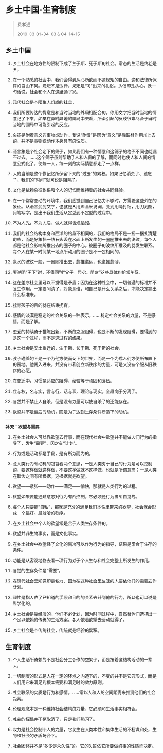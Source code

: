# 乡土中国·生育制度
> 费孝通
>
> 2019-03-31~04-03 & 04-14~15

## 乡土中国
1. 乡土社会在地方性的限制下成了生于斯、死于斯的社会。常态的生活是终老是乡。

2. 在一个熟悉的社会中，我们会得到从心所欲而不逾规矩的自由。这和法律所保障的自由不同。规矩不是法律，规矩是“习”出来的礼俗。从俗即是从心。换一句话说，社会和个人在这里通了家。

3. 现代社会是个陌生人组成的社会，

4. 我们所要传达的情意是和当时当地的外局相配合的。你用文字把当时当地的情意记了下来，如果在异时异地的圜局中去看，所会引起的反映很难尽合于当时当地的圜局中可能引起的反应。

5. 象征是附着意义的事物或动作。我说“附着”是因为“意义”是靠联想作用加上去的，并不是事物或动作本身具有的性质。

6. 语言象是个社会定下的筛子，如果我们有一种情意和这筛子的格子不同也就漏不过去。......这个筛子虽则帮助了人和人间的了解，而同时也使人和人间的情意公式化了，使每一人，每一刻的实际情意都走了一点样。

7. 人的当前是整个靠记忆所保留下来的“过去”的累积。如果记忆消失了、遗忘了，我们的“时间”就可说是阻隔了。

8. 文化是依赖象征体系和个人的记忆而维持着的社会共同经验。

9. 在一个常常变动的环境中，我们感觉到自己记忆力不够时，方需要这些外在的象征。从语言变到文字，也就是从用声音来说词，变到用绳打结，用刀刻图，用笔写字，是出于我们生活从定型到不定型的过程中。

10. 不为人先，不为人后，做人就得循规蹈矩。

11. 我们的社会结构本身和西洋的格局不相同的，我们的格局不是一捆一捆扎清楚的柴，而是好象把一块石头丢在水面上所发生的一圈圈推出去的波纹。每个人都是他社会影响所推出去的圈子的中心。被圈子的波纹所推及的就发生联系。每个人在某一时间某一地点所动用的圈子是不一定相同的。

12. 象水的波纹一般，一圈圈推出去，愈推愈远，也愈推愈薄。

13. 要说明“天下”时，还得回到“父子、昆弟、朋友”这些具体的伦常关系。

14. 这在差序社会里可以不觉得是矛盾；因为在这种社会中，一切普遍的标准并不发生作用，一定要问清了，对象是谁，和自己是什么关系之后，才能决定拿出什么标准来。

15. 抚育孩子的目的就在结束抚育。

16. 感情的淡漠是稳定的社会关系的一种表示。......稳定社会关系的力量，不是感情，而是了解。

17. 恋爱的持续倚于推陈出新，不断的克服阻碍，也是不断的发现阻碍，要得到的是这一个过程，而不是这过程的结果。

18. 乡土社会是安土重迁的，生于斯、长于斯、死于斯的社会。

19. 孩子碰着的不是一个为他方便而设下的世界，而是一个为成人们方便所布置下的园地。他闯入进来，并没有带着创立新秩序的力量，可是又没有个服从旧秩序的心愿。

20. 在变迁中，习惯是适应的阻碍，经验等于顽固和落伍。

21. 位与权，名与实，言与行，话与事，理论与现实，全趋向于分离了。

22. 自然并不禁止人自杀，但是没有力量可以使自杀了的还能存在。

23. 欲望并不是最后的动机，而是为了达到生存条件所造下的动机。

---

**补充：欲望与需要**

1. 在乡土社会人可以靠欲望去行事，而在现代社会中欲望并不能做人们行为的指导了，发生“需要”，因之有“计划”。

2. 行为或是活动都是手段，是有所为而为的。

3. 说人类行为有动机的包含着两个意思，一是人类对于自己的行为是可以控制的，要这样做就这样做，不要这样做就不这样做，也就是所谓意志；一是人类在取舍之间有所根据，这根据就是欲望。

4. 欲望——紧张——动作——满足——愉快，那就是人类行为的过程。

5. 欲望如果要能通过意志对行为有所控制，它必须是行为者所自觉的。

6. 每个人只要能“自私”，那就是充分的满足我们本性里带来的欲望，社会就会形成一个最好、最融洽的秩序。

7. 在乡土社会中个人的欲望常是合于人类生存条件的。

8. 欲望并非生物事实，而是文化事实。

9. 在乡土社会中欲望经了文化的陶冶可以作为行为的指导，结果是印合于生存的条件。

10. 功能是从客观地位去看一项行为对于个人生存和社会完整上所发生的作用。

11. 自觉的生存条件是“需要”。

12. 在现代社会里知识即是权力，因为在这种社会里生活的人要依他们的需要去作计划。

13. 理性是指人依了已知道的手段和目的的关系去计划他的行为，所以也可以说是科学化的。

14. 乡土社会是靠经验的，他们不必计划，因为时间过程中，自然替他们选择出一个足以依赖的传统的生活方案。各人依着欲望去活动就得了。

15. 乡土社会是个传统社会，传统就是经验的累积。

## 生育制度
1. 个人生活所倚赖的不是社会分工合作的空架子，而是按着这结构活动的一辈人。

2. 一切制度的形式是人在一定的环境之内造下的，不变的并不是它的形式，而是人们用它来满足的根本需要和满足时的效力原则。

3. 社会联系的实质是行为和感情。......常以人和人的空间距离来推测他们的社会距离。

4. 伦理观念本是一种维持社会结构的力量，它必须和生活事实相符合。

5. 社会的桎梏并不是取消了，只是我们熟习了。

6. 权力是社会控制个人的力量，它发生在人类本性和集体生活的不相谋和处，生物和社会的矛盾场合下。

7. 社会团体并不是“多少是永久性”的。它的久暂依它所要做的事的性质而决定。

